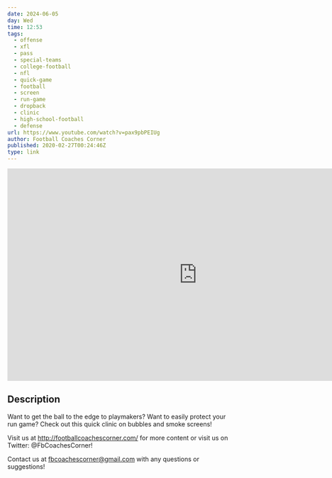 ```yaml
---
date: 2024-06-05
day: Wed
time: 12:53
tags:
  - offense
  - xfl
  - pass
  - special-teams
  - college-football
  - nfl
  - quick-game
  - football
  - screen
  - run-game
  - dropback
  - clinic
  - high-school-football
  - defense
url: https://www.youtube.com/watch?v=pax9pbPEIUg
author: Football Coaches Corner
published: 2020-02-27T00:24:46Z
type: link
---
```



<iframe width="854" height="480" src="https://www.youtube.com/embed/pax9pbPEIUg" frameborder="0" allowfullscreen></iframe>

## Description
Want to get the ball to the edge to playmakers? Want to easily protect your run game? Check out this quick clinic on bubbles and smoke screens!

Visit us at http://footballcoachescorner.com/ for more content or visit us on Twitter: @FbCoachesCorner!

Contact us at fbcoachescorner@gmail.com with any questions or suggestions!